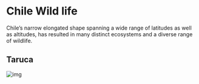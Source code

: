 # Chile Wild life
Chile’s narrow elongated shape spanning a wide range of latitudes as well as altitudes, has resulted in many distinct ecosystems and a diverse range of wildlife.

## Taruca
![img](https://animalespeligroextincion.org/wp-content/uploads/2019/02/taruca-1-e1553352041982.jpg)

